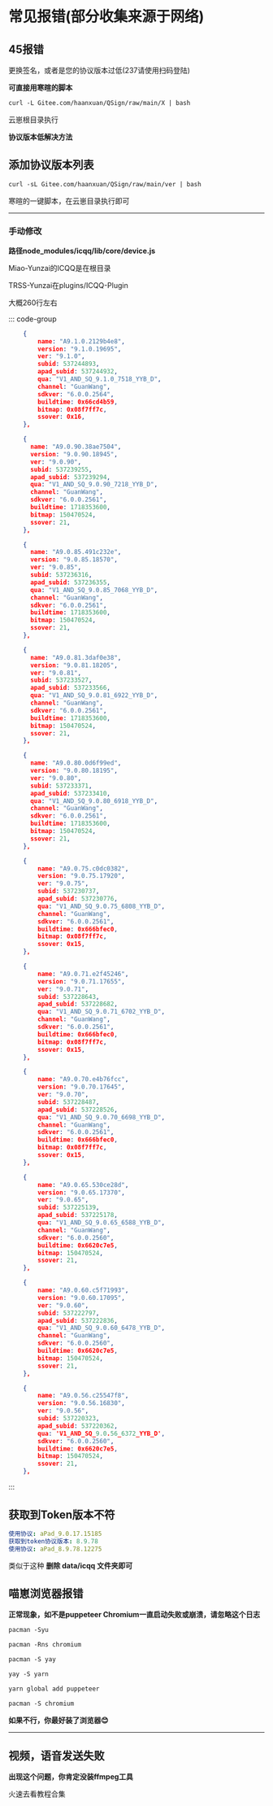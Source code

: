 # 常见报错(部分收集来源于网络)

## 45报错
 更换签名，或者是您的协议版本过低(237请使用扫码登陆)

 **可直接用寒暄的脚本**

````md
curl -L Gitee.com/haanxuan/QSign/raw/main/X | bash
````
云崽根目录执行

**协议版本低解决方法**
## 添加协议版本列表
````md
curl -sL Gitee.com/haanxuan/QSign/raw/main/ver | bash
````
寒暄的一键脚本，在云崽目录执行即可
****
### 手动修改
**路径node_modules/icqq/lib/core/device.js**

 Miao-Yunzai的ICQQ是在根目录

 TRSS-Yunzai在plugins/ICQQ-Plugin

 大概260行左右

 ::: code-group

```json [9.1.0]
    {
        name: "A9.1.0.2129b4e8",
        version: "9.1.0.19695",
        ver: "9.1.0",
        subid: 537244893,
        apad_subid: 537244932,
        qua: "V1_AND_SQ_9.1.0_7518_YYB_D",
        channel: "GuanWang",
        sdkver: "6.0.0.2564",
        buildtime: 0x66cd4b59,
        bitmap: 0x08f7ff7c,
        ssover: 0x16,
    },
```

```json [9.0.90]
    {
      name: "A9.0.90.38ae7504",
      version: "9.0.90.18945",
      ver: "9.0.90",
      subid: 537239255,
      apad_subid: 537239294,
      qua: "V1_AND_SQ_9.0.90_7218_YYB_D",
      channel: "GuanWang",
      sdkver: "6.0.0.2561",
      buildtime: 1718353600,
      bitmap: 150470524,
      ssover: 21,
    },
```

```json [9.0.85]
    {
      name: "A9.0.85.491c232e",
      version: "9.0.85.18570",
      ver: "9.0.85",
      subid: 537236316,
      apad_subid: 537236355,
      qua: "V1_AND_SQ_9.0.85_7068_YYB_D",
      channel: "GuanWang",
      sdkver: "6.0.0.2561",
      buildtime: 1718353600,
      bitmap: 150470524,
      ssover: 21,
    },
```

```json [9.0.81]
    {
      name: "A9.0.81.3daf0e38",
      version: "9.0.81.18205",
      ver: "9.0.81",
      subid: 537233527,
      apad_subid: 537233566,
      qua: "V1_AND_SQ_9.0.81_6922_YYB_D",
      channel: "GuanWang",
      sdkver: "6.0.0.2561",
      buildtime: 1718353600,
      bitmap: 150470524,
      ssover: 21,
    },
```

```json [9.0.80]
    {
      name: "A9.0.80.0d6f99ed",
      version: "9.0.80.18195",
      ver: "9.0.80",
      subid: 537233371,
      apad_subid: 537233410,
      qua: "V1_AND_SQ_9.0.80_6918_YYB_D",
      channel: "GuanWang",
      sdkver: "6.0.0.2561",
      buildtime: 1718353600,
      bitmap: 150470524,
      ssover: 21,
    },
```

```json [9.0.75]
    {
        name: "A9.0.75.c0dc0382",
        version: "9.0.75.17920",
        ver: "9.0.75",
        subid: 537230737,
        apad_subid: 537230776,
        qua: "V1_AND_SQ_9.0.75_6808_YYB_D",
        channel: "GuanWang",
        sdkver: "6.0.0.2561",
        buildtime: 0x666bfec0,
        bitmap: 0x08f7ff7c,
        ssover: 0x15,
    },
```

```json [9.0.71]
    {
        name: "A9.0.71.e2f45246",
        version: "9.0.71.17655",
        ver: "9.0.71",
        subid: 537228643,
        apad_subid: 537228682,
        qua: "V1_AND_SQ_9.0.71_6702_YYB_D",
        channel: "GuanWang",
        sdkver: "6.0.0.2561",
        buildtime: 0x666bfec0,
        bitmap: 0x08f7ff7c,
        ssover: 0x15,
    },
```

```json [9.0.70]
    {
        name: "A9.0.70.e4b76fcc",
        version: "9.0.70.17645",
        ver: "9.0.70",
        subid: 537228487,
        apad_subid: 537228526,
        qua: "V1_AND_SQ_9.0.70_6698_YYB_D",
        channel: "GuanWang",
        sdkver: "6.0.0.2561",
        buildtime: 0x666bfec0,
        bitmap: 0x08f7ff7c,
        ssover: 0x15,
    },
```

```json [9.0.65]
    {
        name: "A9.0.65.530ce28d",
        version: "9.0.65.17370",
        ver: "9.0.65",
        subid: 537225139,
        apad_subid: 537225178,
        qua: "V1_AND_SQ_9.0.65_6588_YYB_D",
        channel: "GuanWang",
        sdkver: "6.0.0.2560",
        buildtime: 0x6620c7e5,
        bitmap: 150470524,
        ssover: 21,
    },
```

```json [9.0.60]
    {
        name: "A9.0.60.c5f71993",
        version: "9.0.60.17095",
        ver: "9.0.60",
        subid: 537222797,
        apad_subid: 537222836,
        qua: "V1_AND_SQ_9.0.60_6478_YYB_D",
        channel: "GuanWang",
        sdkver: "6.0.0.2560",
        buildtime: 0x6620c7e5,
        bitmap: 150470524,
        ssover: 21,
    },
```

```json [9.0.56]
    {
        name: "A9.0.56.c25547f8",
        version: "9.0.56.16830",
        ver: "9.0.56",
        subid: 537220323,
        apad_subid: 537220362,
        qua: 'V1_AND_SQ_9.0.56_6372_YYB_D',
        sdkver: "6.0.0.2560",
        buildtime: 0x6620c7e5,
        bitmap: 150470524,
        ssover: 21,
    },
```

:::
  
## 获取到Token版本不符

````yaml
使用协议: aPad_9.0.17.15185
获取到token协议版本: 8.9.78
使用协议: aPad_8.9.78.12275
````
类似于这种
**删除 data/icqq 文件夹即可**

## 喵崽浏览器报错

**正常现象，如不是puppeteer Chromium一直启动失败或崩溃，请忽略这个日志**

````md
pacman -Syu
````
````md
pacman -Rns chromium
````
````md
pacman -S yay
````
````md
yay -S yarn
````
````md
yarn global add puppeteer
````
````md
pacman -S chromium
````
**如果不行，你最好装了浏览器😊**
****

## 视频，语音发送失败

**出现这个问题，你肯定没装ffmpeg工具**

火速去看教程合集
